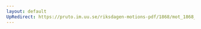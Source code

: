 ```yaml
---
layout: default
UpRedirect: https://pruto.im.uu.se/riksdagen-motions-pdf/1868/mot_1868__fk__29/mot_1868__fk__29-001.pdf
---
```

